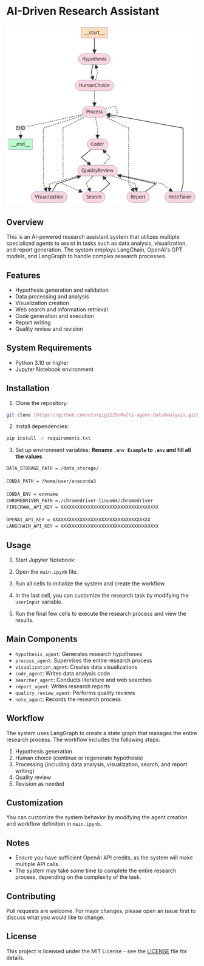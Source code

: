 # AI-Driven Research Assistant

![System Architecture](Architecture.jpeg)

## Overview

This is an AI-powered research assistant system that utilizes multiple specialized agents to assist in tasks such as data analysis, visualization, and report generation. The system employs LangChain, OpenAI's GPT models, and LangGraph to handle complex research processes.

## Features

- Hypothesis generation and validation
- Data processing and analysis
- Visualization creation
- Web search and information retrieval
- Code generation and execution
- Report writing
- Quality review and revision

## System Requirements

- Python 3.10 or higher
- Jupyter Notebook environment

## Installation

1. Clone the repository:
```bash
git clone [https://github.com/starpig1129/Multi-agent-DataAnalysis.gitL]
```
2. Install dependencies:
```bash
pip install -r requirements.txt
```
3. Set up environment variables:
**Rename `.env Example` to `.env` and fill all the values**
```sh
DATA_STORAGE_PATH =./data_storage/

CONDA_PATH = /home/user/anaconda3

CONDA_ENV = envname
CHROMEDRIVER_PATH =./chromedriver-linux64/chromedriver
FIRECRAWL_API_KEY = XXXXXXXXXXXXXXXXXXXXXXXXXXXXXXXXXXXX

OPENAI_API_KEY = XXXXXXXXXXXXXXXXXXXXXXXXXXXXXXXXXXXX
LANGCHAIN_API_KEY = XXXXXXXXXXXXXXXXXXXXXXXXXXXXXXXXXXXX
```
## Usage

1. Start Jupyter Notebook:

2. Open the `main.ipynb` file.

3. Run all cells to initialize the system and create the workflow.

4. In the last cell, you can customize the research task by modifying the `userInput` variable.

5. Run the final few cells to execute the research process and view the results.

## Main Components

- `hypothesis_agent`: Generates research hypotheses
- `process_agent`: Supervises the entire research process
- `visualization_agent`: Creates data visualizations
- `code_agent`: Writes data analysis code
- `searcher_agent`: Conducts literature and web searches
- `report_agent`: Writes research reports
- `quality_review_agent`: Performs quality reviews
- `note_agent`: Records the research process

## Workflow

The system uses LangGraph to create a state graph that manages the entire research process. The workflow includes the following steps:

1. Hypothesis generation
2. Human choice (continue or regenerate hypothesis)
3. Processing (including data analysis, visualization, search, and report writing)
4. Quality review
5. Revision as needed

## Customization

You can customize the system behavior by modifying the agent creation and workflow definition in `main.ipynb`.

## Notes

- Ensure you have sufficient OpenAI API credits, as the system will make multiple API calls.
- The system may take some time to complete the entire research process, depending on the complexity of the task.

## Contributing

Pull requests are welcome. For major changes, please open an issue first to discuss what you would like to change.

## License

This project is licensed under the MIT License - see the [LICENSE](LICENSE) file for details.

